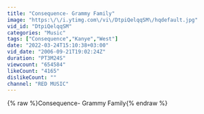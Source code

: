 ```yaml
---
title: "Consequence- Grammy Family"
image: "https:\/\/i.ytimg.com\/vi\/DtpiQelqqSM\/hqdefault.jpg"
vid_id: "DtpiQelqqSM"
categories: "Music"
tags: ["Consequence","Kanye","West"]
date: "2022-03-24T15:10:38+03:00"
vid_date: "2006-09-21T19:02:24Z"
duration: "PT3M24S"
viewcount: "654584"
likeCount: "4165"
dislikeCount: ""
channel: "RED MUSIC"
---
```

{% raw %}Consequence- Grammy Family{% endraw %}
